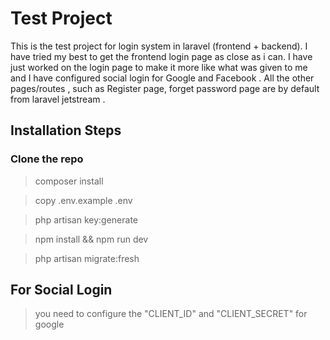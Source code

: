 
# Test Project
This is the test project for login system in laravel (frontend + backend). I have tried my best to get the frontend login page as close as i can.
I have just worked on the login page to make it more like what was given to me and I have configured social login for Google and Facebook . All the other pages/routes , such as Register page, forget password page are by default from laravel jetstream .

## Installation Steps

### Clone the repo

> composer install

> copy .env.example .env

> php artisan key:generate

> npm install && npm run dev

> php artisan migrate:fresh

## For Social Login
> you need to configure the "CLIENT_ID" and "CLIENT_SECRET" for google